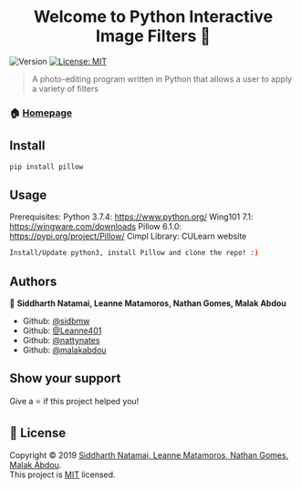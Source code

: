 <h1 align="center">Welcome to Python Interactive Image Filters 👋</h1>
<p>
  <img alt="Version" src="https://img.shields.io/badge/version-1.0.0-blue.svg?cacheSeconds=2592000" />
  <a href="https://github.com/sidbmw/ECOR1051-MOD2/blob/master/LICENSE" target="_blank">
    <img alt="License: MIT" src="https://img.shields.io/badge/License-MIT-yellow.svg" />
  </a>
</p>

> A photo-editing program written in Python that allows a user to apply a variety of filters

### 🏠 [Homepage](https://github.com/sidbmw/ECOR1051-MOD2)

## Install

```sh
pip install pillow
```

## Usage

Prerequisites:
Python 3.7.4: https://www.python.org/ 
Wing101 7.1: https://wingware.com/downloads 
Pillow 6.1.0: https://pypi.org/project/Pillow/
Cimpl Library: CULearn website


```sh
Install/Update python3, install Pillow and clone the repo! :)
```

## Authors

👤 **Siddharth Natamai, Leanne Matamoros, Nathan Gomes, Malak Abdou**

* Github: [@sidbmw](https://github.com/sidbmw)
* Github: [@Leanne401](https://github.com/Leanne401)
* Github: [@nattynates](https://github.com/nattynates)
* Github: [@malakabdou](https://github.com/malakabdou)

## Show your support

Give a ⭐️ if this project helped you!

## 📝 License

Copyright © 2019 [Siddharth Natamai, Leanne Matamoros, Nathan Gomes, Malak Abdou](https://github.com/sidbmw).<br />
This project is [MIT](https://github.com/sidbmw/ECOR1051-MOD2/blob/master/LICENSE) licensed.


